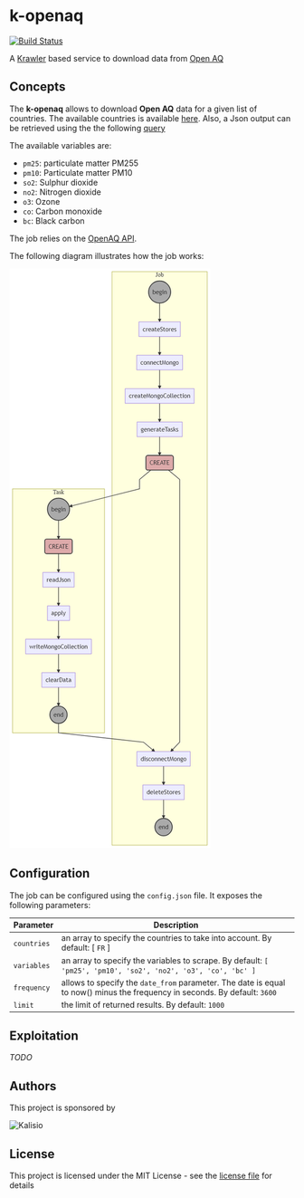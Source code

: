 # k-openaq

[![Build Status](https://travis-ci.org/kalisio/k-openaq.png?branch=master)](https://travis-ci.org/kalisio/k-openaq)

A [Krawler](https://kalisio.github.io/krawler/) based service to download data from [Open AQ](https://openaq.org)

## Concepts

The **k-openaq** allows to download **Open AQ** data for a given list of countries.
The available countries is available [here](https://openaq.org/#/countries?_k=804jo5). Also, a Json output can be retrieved using the the following [query](https://api.openaq.org/v1/countries)

The available variables are:
* `pm25`: particulate matter PM255
* `pm10`: Particulate matter PM10
* `so2`: Sulphur dioxide  
* `no2`: Nitrogen dioxide 
* `o3`: Ozone
* `co`: Carbon monoxide 
* `bc`: Black carbon

The job relies on the [OpenAQ API](https://docs.openaq.org/#api-_).

The following diagram illustrates how the job works:

![diagram](./jobfile.png)

## Configuration

The job can be configured using the `config.json` file. It exposes the following parameters:

| Parameter | Description |
|---|---|
| `countries` | an array to specify the countries to take into account. By default: [ `FR` ] |
| `variables` | an array to specify the variables to scrape. By default: `[ 'pm25', 'pm10', 'so2', 'no2', 'o3', 'co', 'bc' ]` |
| `frequency` | allows to specify the `date_from` parameter. The date is equal to now() minus the frequency in seconds. By default: `3600` |
| `limit` | the limit of returned results. By default: `1000` |

## Exploitation

_TODO_

## Authors

This project is sponsored by 

![Kalisio](https://s3.eu-central-1.amazonaws.com/kalisioscope/kalisio/kalisio-logo-black-256x84.png)

## License

This project is licensed under the MIT License - see the [license file](./LICENCE) for details

